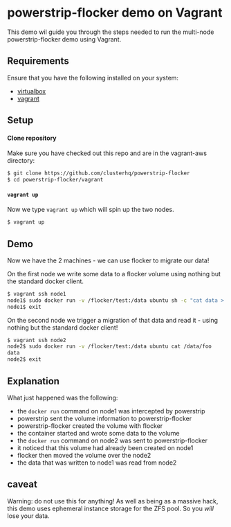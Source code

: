 # powerstrip-flocker demo on Vagrant 

This demo wil guide you through the steps needed to run the multi-node powerstrip-flocker demo using Vagrant.

## Requirements

Ensure that you have the following installed on your system:

 * [virtualbox](https://www.virtualbox.org/wiki/Downloads)
 * [vagrant](http://www.vagrantup.com/downloads.html)


## Setup

#### Clone repository

Make sure you have checked out this repo and are in the vagrant-aws directory:

```bash
$ git clone https://github.com/clusterhq/powerstrip-flocker
$ cd powerstrip-flocker/vagrant
```

#### `vagrant up`

Now we type `vagrant up` which will spin up the two nodes.

```bash
$ vagrant up
```

## Demo

Now we have the 2 machines - we can use flocker to migrate our data!

On the first node we write some data to a flocker volume using nothing but the standard docker client.

```bash
$ vagrant ssh node1
node1$ sudo docker run -v /flocker/test:/data ubuntu sh -c "cat data > /data/foo"
node1$ exit
```

On the second node we trigger a migration of that data and read it - using nothing but the standard docker client!

```bash
$ vagrant ssh node2
node2$ sudo docker run -v /flocker/test:/data ubuntu cat /data/foo
data
node2$ exit
```

## Explanation

What just happened was the following:

 * the `docker run` command on node1 was intercepted by powerstrip
 * powerstrip sent the volume information to powerstrip-flocker
 * powerstrip-flocker created the volume with flocker
 * the container started and wrote some data to the volume
 * the `docker run` command on node2 was sent to powerstrip-flocker
 * it noticed that this volume had already been created on node1
 * flocker then moved the volume over the node2
 * the data that was written to node1 was read from node2

## caveat

Warning: do not use this for anything!
As well as being as a massive hack, this demo uses ephemeral instance storage for the ZFS pool.
So you *will* lose your data.
